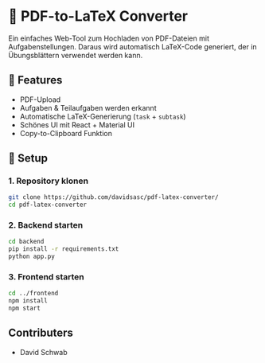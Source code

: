 # 📄 PDF-to-LaTeX Converter

Ein einfaches Web-Tool zum Hochladen von PDF-Dateien mit Aufgabenstellungen. Daraus wird automatisch LaTeX-Code generiert, der in Übungsblättern verwendet werden kann.

## 🚀 Features

- PDF-Upload
- Aufgaben & Teilaufgaben werden erkannt
- Automatische LaTeX-Generierung (`task` + `subtask`)
- Schönes UI mit React + Material UI
- Copy-to-Clipboard Funktion

## 🔧 Setup

### 1. Repository klonen

```bash
git clone https://github.com/davidsasc/pdf-latex-converter/
cd pdf-latex-converter
```

### 2. Backend starten
```bash
cd backend
pip install -r requirements.txt
python app.py
```
### 3. Frontend starten 
```bash
cd ../frontend
npm install
npm start
```

## Contributers
- David Schwab



